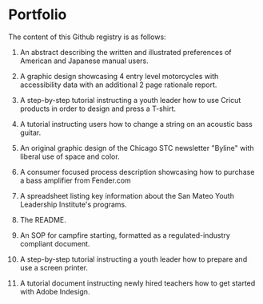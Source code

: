 # Portfolio

The content of this Github registry is as follows:

1) An abstract describing the written and illustrated preferences of American and Japanese manual users.

2) A graphic design showcasing 4 entry level motorcycles with accessibility data with an additional 2 page rationale report.

3) A step-by-step tutorial instructing a youth leader how to use Cricut products in order to design and press a T-shirt.

4) A tutorial instructing users how to change a string on an acoustic bass guitar.

5) An original graphic design of the Chicago STC newsletter "Byline" with liberal use of space and color.

6) A consumer focused process description showcasing how to purchase a bass amplifier from Fender.com

7) A spreadsheet listing key information about the San Mateo Youth Leadership Institute's programs.

8) The README.

9) An SOP for campfire starting, formatted as a regulated-industry compliant document.

10) A step-by-step tutorial instructing a youth leader how to prepare and use a screen printer.

11) A tutorial document instructing newly hired teachers how to get started with Adobe Indesign.
